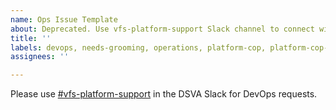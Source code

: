 ```yaml
---
name: Ops Issue Template
about: Deprecated. Use vfs-platform-support Slack channel to connect with Platform Infrastructure.
title: ''
labels: devops, needs-grooming, operations, platform-cop, platform-cop-devops
assignees: ''

---
```


Please use [#vfs-platform-support](https://dsva.slack.com/archives/CBU0KDSB1) in the DSVA Slack for DevOps requests. 